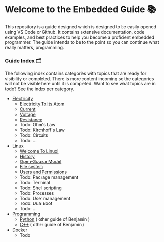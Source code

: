 # Welcome to the Embedded Guide 📚

This repository is a guide designed which is designed to be easily opened using VS Code or Github. It contains extensive documentation, code examples, and best practices to help you become a proficient embedded programmer. The guide intends to be to the point so you can continue what really matters, programming.

### Guide Index 🗂️

The following index contains categories with topics that are ready for visibility or completed.
There is more content incoming so the categories will not be visible here until it is completed.
Want to see what topics are in todo? See the index per category.

- [Electricity](./guide/electricity/_index.md)
  - [Electricity To Its Atom](./guide/electricity/electricity_to_its_atom.md)
  - [Current](./guide/electricity/current.md)
  - [Voltage](./guide/electricity/voltage.md)
  - [Resistance](./guide/electricity/resistance.md)
  - Todo: Ohm's Law
  - Todo: Kirchhoff's Law
  - Todo: Circuits
  - Todo: ...
- [Linux](./guide/linux/_index.md)
  - [Welcome To Linux!](./guide/linux/about.md)
  - [History](./guide/linux/history.md)
  - [Open-Source Model](./guide/linux/opensource_model.md)
  - [File system](./guide/linux/file_system.md)
  - [Users and Permissions](./guide/linux/users_and_permissions.md)
  - Todo: Package management
  - Todo: Terminal
  - Todo: Shell scripting
  - Todo: Processes
  - Todo: User management
  - Todo: Dual Boot
  - Todo: ...
- [Programming](README.md)
  - [Python](https://github.com/BenjaminYde/Python-Guide) ( other guide of Benjamin )
  - [C++](https://github.com/BenjaminYde/CPlusPlus-Guide) ( other guide of Benjamin )
- [Docker ](README.md)
  - Todo
